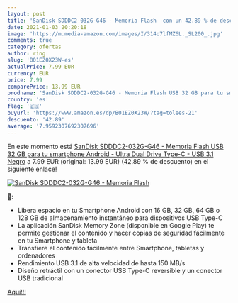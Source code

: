 ```yaml
---
layout: post
title: 'SanDisk SDDDC2-032G-G46 - Memoria Flash  con un 42.89 % de descuento'
date: 2021-01-03 20:20:18
image: 'https://m.media-amazon.com/images/I/314o7lfMZ6L._SL200_.jpg'
comments: true
category: ofertas
author: ring
slug: 'B01EZ0X23W-es'
actualPrice: 7.99 EUR
currency: EUR
price: 7.99
comparePrice: 13.99 EUR
prodname: 'SanDisk SDDDC2-032G-G46 - Memoria Flash USB 32 GB para tu smartphone Android - Ultra Dual Drive Type-C - USB 3.1  Negro'
country: 'es'
flag: '🇪🇸'
buyurl: 'https://www.amazon.es/dp/B01EZ0X23W/?tag=tolees-21'
descuento: '42.89'
average: '7.9592307692307696'
---
```


En este momento está [SanDisk SDDDC2-032G-G46 - Memoria Flash USB 32 GB para tu smartphone Android - Ultra Dual Drive Type-C - USB 3.1  Negro](https://www.amazon.es/dp/B01EZ0X23W/?tag=tolees-21) a 7.99 EUR (original: 13.99 EUR) (42.89 %  de descuento) en el siguiente enlace!

[![SanDisk SDDDC2-032G-G46 - Memoria Flash ](https://m.media-amazon.com/images/I/314o7lfMZ6L._SL200_.jpg)](https://www.amazon.es/dp/B01EZ0X23W/?tag=tolees-21)

🔎:

- Libera espacio en tu Smartphone Android con 16 GB, 32 GB, 64 GB o 128 GB de almacenamiento instantáneo para dispositivos USB Type-C
- La aplicación SanDisk Memory Zone (disponible en Google Play) te permite gestionar el contenido y hacer copias de seguridad fácilmente en tu Smartphone y tableta
- Transfiere el contenido fácilmente entre Smartphone, tabletas y ordenadores
- Rendimiento USB 3.1 de alta velocidad de hasta 150 MB/s
- Diseño retráctil con un conector USB Type-C reversible y un conector USB tradicional

[Aquí!!!](https://www.amazon.es/dp/B01EZ0X23W/?tag=tolees-21)
